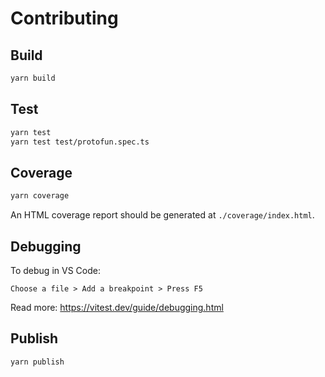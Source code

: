 # Contributing

## Build

```sh
yarn build
```

## Test

```sh
yarn test
yarn test test/protofun.spec.ts
```

## Coverage

```sh
yarn coverage
```

An HTML coverage report should be generated at `./coverage/index.html`.

## Debugging

To debug in VS Code:

`Choose a file > Add a breakpoint > Press F5`

Read more: <https://vitest.dev/guide/debugging.html>

## Publish

```sh
yarn publish
```
